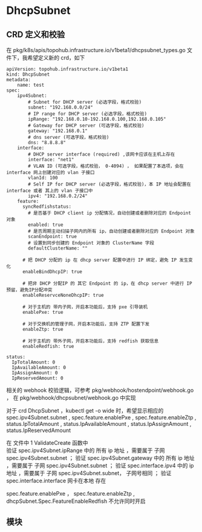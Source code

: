 # DhcpSubnet

## CRD 定义和校验

在 pkg/k8s/apis/topohub.infrastructure.io/v1beta1/dhcpsubnet_types.go 文件下，我希望定义新的 crd，如下 

```
apiVersion: topohub.infrastructure.io/v1beta1
kind: DhcpSubnet
metadata:
    name: test
spec:
    ipv4Subnet:
        # Subnet for DHCP server (必选字段，格式校验)
        subnet: "192.168.0.0/24"
        # IP range for DHCP server (必选字段，格式校验)
        ipRange: "192.168.0.10-192.168.0.100,192.168.0.105"
        # Gateway for DHCP server (可选字段，格式校验)
        gateway: "192.168.0.1"
        # dns server (可选字段，格式校验)
        dns: "8.8.8.8"
    interface:
        # DHCP server interface (required) ,该网卡应该在主机上存在
        interface: "net1"
        # VLAN ID (可选字段，格式校验， 0-4094) ， 如果配置了本选项，会在 interface 网上创建对应的 vlan 子接口
        vlanId: 100
        # Self IP for DHCP server (必选字段，格式校验)，本 IP 地址会配置在 interface 或者 其上的 vlan 子接口中
        ipv4: "192.168.0.2/24"
    feature:
      syncRedfishstatus:
        # 是否基于 DHCP client ip 分配情况，自动创建或者删除对应的 Endpoint 对象 
        enabled: true
        # 是否周期主动扫描子网内的所有 ip，自动创建或者删除对应的 Endpoint 对象 
        scanEndpoint: true
        # 设置到同步创建的 Endpoint 对象的 ClusterName 字段
        defaultClusterName: ""

      # 把 DHCP 分配的 ip 在 dhcp server 配置中进行 IP 绑定，避免 IP 发生变化
      enableBindDhcpIP: true

      # 把非 DHCP 分配IP 的 其它 Endpoint 的 ip，在 dhcp server 中进行 IP 预留，避免IP分配冲突
      enableReservceNoneDhcpIP: true

      # 对于主机的 带内子网，开启本功能后，支持 pxe 引导装机
      enablePxe: true

      # 对于交换机的管理子网，开启本功能后，支持 ZTP 配置下发
      enableZtp: true

      # 对于主机的 带外子网，开启本功能后，支持 redfish 获取信息
      enableRedfish: true

status:
  IpTotalAmount: 0
  IpAvailableAmount: 0
  IpAssignAmount: 0
  IpReservedAmount: 0

```

相关的 webhook 校验逻辑，可参考 pkg/webhook/hostendpoint/webhook.go ， 在 pkg/webhook/dhcpsubnet/webhook.go 中实现

对于 crd DhcpSubnet ，kubectl get -o wide 时，希望显示相应的 spec.ipv4Subnet.subnet , spec.feature.enablePxe , spec.feature.enableZtp , status.IpTotalAmount , status.IpAvailableAmount , status.IpAssignAmount , status.IpReservedAmount

在  文件中 
1 ValidateCreate 函数中  
验证 spec.ipv4Subnet.ipRange 中的 所有 ip 地址 ，需要属于 子网 spec.ipv4Subnet.subnet ； 
验证 spec.ipv4Subnet.gateway 中的 所有 ip 地址 ，需要属于 子网 spec.ipv4Subnet.subnet ； 
验证 spec.interface.ipv4 中的 ip 地址 ，需要属于 子网 spec.ipv4Subnet.subnet， 子网号相同 ； 
验证 spec.interface.interface 网卡在本地 存在


spec.feature.enablePxe ， spec.feature.enableZtp , dhcpSubnet.Spec.FeatureEnableRedfish 不允许同时开启

## 模块

